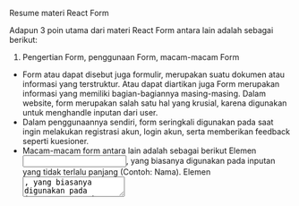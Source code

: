 Resume materi React Form

Adapun 3 poin utama dari materi React Form antara lain adalah sebagai berikut:
1. Pengertian Form, penggunaan Form, macam-macam Form
- Form atau dapat disebut juga formulir, merupakan suatu dokumen atau informasi yang terstruktur. Atau dapat diartikan juga Form merupakan informasi yang memiliki bagian-bagiannya masing-masing. Dalam website, form merupakan salah satu hal yang krusial, karena digunakan untuk menghandle inputan dari user.
- Dalam penggunaannya sendiri, form seringkali digunakan pada saat ingin melakukan registrasi akun, login akun, serta memberikan feedback seperti kuesioner.
- Macam-macam form antara lain adalah sebagai berikut
Elemen<input>, yang biasanya digunakan pada inputan yang tidak terlalu panjang (Contoh: Nama).
Elemen<textarea>, yang biasanya digunakan pada inputan yang cukup panjang (Contoh: Deskripsi, feedback, komentar).
Elemen<select>, yang biasanya digunakan pada inputan yang telah ditentukan valuenya.
Radiobutton, biasanya digunakan untuk memilih 1 pilihan inputan yang telah ditentukan valuenya.
Checkbox, biasanya digunakan untuk memilih beberapa pilihan yang telah ditentukan.
Dan adapun beberapa tipe elemen inputan lainnya, yaitu text(default), button, color, date, email, file, image, number, password, dan masih banyak lagi.

2. Controlled Component dan Uncontrolled Component
- Secara definisi controlled component merupakan komponen yang dapat digabungkan dengan cara menyimpan dan memperbarui state di HTML dan React dengan menggunakan state pada React, sehingga komponen React yang melakukan render pada sebuah form tersebut dapat mengontrol apa yang terjadi pada form tersebut pada inputan user selanjutnya. Atau singkatnya adalah elemen inputan dari user yang nilainya dapat dikontrol oleh React.
- Sedangkan uncontrolled component merupakan kebalikan dari controlled component, yang dimana data form akan ditangani oleh DOM-nya sendiri. Untuk menuliskan uncontrolled component dapat menggunakan ref untuk mendapatkan nilai form dari DOM.
- Pada controlled component terdapat tag Textarea (sebagai definisi teks di dalamnya sebagai elemen child), tag Select (untuk membuat sebuah daftar drop-down), dan Handle Banyak Input (digunakan untuk memberikan penanganan yang banyak pada elemen, dapat menambahkan atribut pada setiap elemen).
- Pada uncontrolled component terdapat nilai default (digunakan untuk menangani pembaruan pada nilai yang dilakukan secara uncontrolled pada React) dan tag file input (digunakan untuk memungkinkan pengguna dalam memilih satu atau beberapa file dari media penyimpanan untuk diunggah ke server atau manipulasi melalui API).
- Dengan menggunaan uncontrolled component, kita harus mengambil nilai dari field saat dibutuhkan, dan dapat terjadi pada saat formulir di submit. Sedangkan dengan menggunakan controlled component, dapat menerima nilai saat ini sebagai prop serta callback untuk mengubah nilai tersebut.

3. Validasi pada Form
- Validasi pada form sangat diperlukan, karena untuk mencari inputan data yang benar dan sesuai format yang telah ditetapkan. Selain itu juga digunakan untuk melindungi akun user, dan melindungi sistem atau aplikasi itu sendiri pula.
- Terdapat beberapa tipe validasi data formulir, antara lain adalah
1. Client-side Validation -> Validasi yang dilakukan dari sisi klien (browser). Validasi ini dilakukan agar inputan user sesuai dengan kebutuhan form, sebelum dikirimkan ke server. Pada client-side sendiri terbagai menjadi 2 bagian yaitu Built-in form validation (menggunakan fitur validasi langsung dari HTML5). Yang kedua adalah menggunakan JavaScript (dapat dikostumisasi).
2. Server-side validation -> Validasi yang dilakukan dari sisi server. Server bertugas untuk memvalidasi data kembali, sebelum disimpan pada database, dan jika terdapat kesalahan maka response akan dikirim kembali pada client berupa koreksi atas kesalahan yang dibuat user.
- Pada Bult-in form validation terdapat:
1. required = digunakan untuk menentukan field form perlu diisi sebelum di kirimkan.
2. minlength dan maxlength = digunakan untuk menentukan jumlah karakter minimal dan maksimal yang dapat diinput oleh user.
3. min dan max = digunakan untuk menentukan nilai minimum dan maksimum dari angka yang diinput oleh user.
4. type = digunakan untuk menentukan apakah data berupa angka, email, atau tipe lainnya.
5. pattern = digunakan untuk menentukan regular expression (regex) yang mendefinisikan pola data yang dapat dimasukkan.
